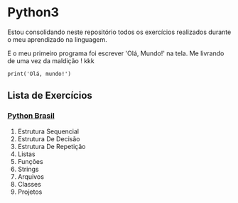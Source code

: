 # Python3

Estou consolidando neste repositório todos os exercícios realizados durante o meu aprendizado na linguagem.

E o meu primeiro programa foi escrever 'Olá, Mundo!' na tela. Me livrando de uma vez da maldição ! kkk

```
print('Olá, mundo!')
```

## Lista de Exercícios

### [Python Brasil](https://wiki.python.org.br/ListaDeExercicios)

1. Estrutura Sequencial
1. Estrutura De Decisão
1. Estrutura De Repetição
1. Listas
1. Funções
1. Strings
1. Arquivos
1. Classes
1. Projetos
